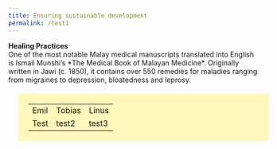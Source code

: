 ```yaml
---
title: Ensuring sustainable development
permalink: /test1
---
```

<table span style="background-colour: #FFF6BA; padding: 20px; margin: 20px; background:#fff6ba; display:block; " class="city">
	<b class="city">Healing Practices</b>
<br class="city">One of the most notable Malay medical manuscripts translated into English is Ismail Munshi’s *The Medical Book of Malayan Medicine*. Originally written in Jawi (c. 1850), it contains over 550 remedies for maladies ranging from migraines to depression, bloatedness and leprosy.

  <tr>
    <td>Emil</td>
    <td>Tobias</td>
    <td>Linus</td>
  </tr>
	<tr>
		<td>Test</td>
		<td>test2</td>
		<td>test3</td>
	</tr>
</table>
